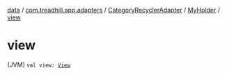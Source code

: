 [data](../../../index.md) / [com.treadhill.app.adapters](../../index.md) / [CategoryRecyclerAdapter](../index.md) / [MyHolder](index.md) / [view](./view.md)

# view

(JVM) `val view: `[`View`](https://developer.android.com/reference/android/view/View.html)
